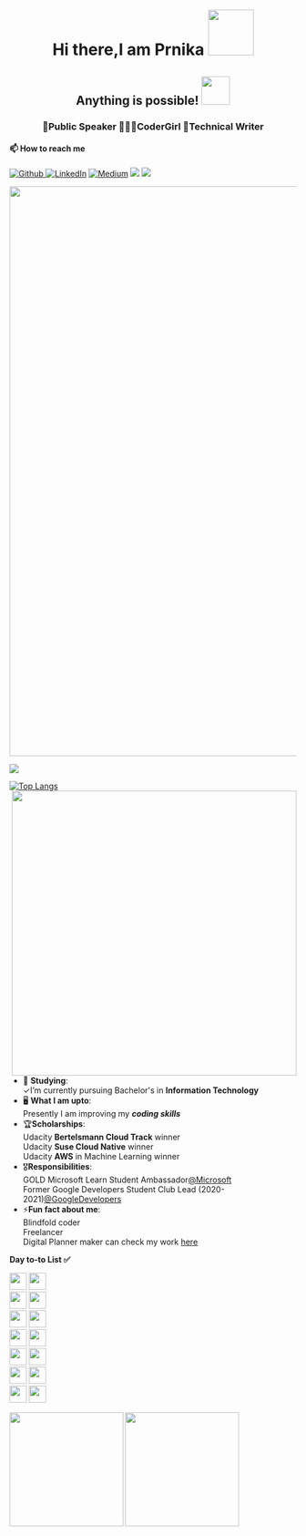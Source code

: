 <h1 align="center"> Hi there,I am Prnika  <img src ="https://media.tenor.com/images/1f800d805cf1758823b8afd7636c6ff5/tenor.gif" width="80"</h1>


<h2 align="center"> Anything is possible! <img src="https://media4.giphy.com/media/Qakyyrk1IKwuK8YtQ6/giphy.gif" width="50"></h2>


 <h3 align="center"> 🎤Public Speaker 👩🏻‍💻CoderGirl  📝Technical Writer </h3>


 <h4 align="left"> 📫 How to reach me </h4>

<p>
<a href="https://github.com/prnika10" target="_blank"> <img alt="Github" src="https://img.shields.io/badge/GitHub-%2312100E.svg?&style=for-the-badge&logo=Github&logoColor=white" /> <a href="https://www.linkedin.com/in/prnika-bakshi-she-her-562654167?lipi=urn%3Ali%3Apage%3Ad_flagship3_profile_view_base_contact_details%3BwGSoCCh7SQ6rTmhhHs793A%3D%3D" target="_blank"><img alt="LinkedIn" src="https://img.shields.io/badge/linkedin-%230077B5.svg?&style=for-the-badge&logo=linkedin&logoColor=white" /></a> <a href="https://medium.com/@prnikaa" target="_blank"><img alt="Medium" src="https://img.shields.io/badge/medium-%2312100E.svg?&style=for-the-badge&logo=medium&logoColor=white" /></a> <a target="_blank" href="mailto:prnikaa@gmail.com"><img src="https://img.shields.io/badge/-Gmail-D14836?style=for-the-badge&logo=Gmail&logoColor=white"></img></a> <a target="_blank" href="http://memyselfpb.blogspot.com/"><img src="https://img.shields.io/badge/Blogger-FF5722?style=for-the-badge&logo=blogger&logoColor=white"></img></a>
</p>
 <img align="center" src="https://user-images.githubusercontent.com/62280849/128824665-68c0f283-7ab5-4da7-9576-6ecf8879dbfe.gif" width="1000">

 

![](https://visitor-badge.glitch.me/badge?page_id=prnika10)

 [![Top Langs](https://github-readme-stats.vercel.app/api/top-langs/?username=prnika10&layout=compact)](https://github.com/prnika10/github-readme-stats) 
<img align="right" src="https://user-images.githubusercontent.com/62280849/128835752-1434687e-0c46-450d-b4b4-98a183796ff5.gif" width="500">


 
- 🔭 **Studying**:<br>
 ✓I’m currently pursuing Bachelor's in **Information Technology**<br>
- 🖥 **What I am upto**:<br>
 Presently I am improving my ***coding skills***<br>
- 🏆**Scholarships**:<br>
 Udacity **Bertelsmann Cloud Track** winner<br>
 Udacity **Suse Cloud Native** winner<br>
 Udacity **AWS** in Machine Learning winner<br>
- 🎖**Responsibilities**:<br>
 GOLD Microsoft Learn Student Ambassador[@Microsoft](https://studentambassadors.microsoft.com/en-US/profile/55368)<br> 
 Former Google Developers Student Club Lead (2020-2021)[@GoogleDevelopers](https://gdsc.community.dev/u/m4eyp5/#/about)<br>
 - ⚡**Fun fact about me**:<br> 
 Blindfold coder<br>
 Freelancer<br>
 Digital Planner maker can check my work [here](https://www.fiverr.com/share/0eLKLL)<br>




















**Day to-to List ✅**
<p>
<img src="https://img.shields.io/badge/Notion-000000?style=for-the-badge&logo=notion&logoColor=white" height="30"> 
 <img src="https://img.shields.io/badge/Java-ED8B00?style=for-the-badge&logo=java&logoColor=white" height="30"><br> 
<img src="https://img.shields.io/badge/Overleaf-47A141?style=for-the-badge&logo=Overleaf&logoColor=white" height="30">
<img src="https://img.shields.io/badge/Microsoft_Office-D83B01?style=for-the-badge&logo=microsoft-office&logoColor=white" height="30"> <br>
<img src="https://img.shields.io/badge/Visual_Studio_Code-0078D4?style=for-the-badge&logo=visual%20studio%20code&logoColor=white" height="30"> 
<img src="https://img.shields.io/badge/mac%20os-000000?style=for-the-badge&logo=apple&logoColor=white" height="30"> <br>
<img src="https://img.shields.io/badge/microsoft%20azure-0089D6?style=for-the-badge&logo=microsoft-azure&logoColor=white" height="30">
<img src="https://img.shields.io/badge/-GitHub-181717?style=flat-square&logo=github" height="30"> <br> 
<img src="https://img.shields.io/badge/-LeetCode-FFA116?style=for-the-badge&logo=LeetCode&logoColor=black" height="30"> 
<img src="https://img.shields.io/badge/Spotify-1ED760?&style=for-the-badge&logo=spotify&logoColor=white" height="30"> <br>
<img src="https://img.shields.io/badge/Google_chrome-4285F4?style=for-the-badge&logo=Google-chrome&logoColor=white" height="30">
<img src="https://img.shields.io/badge/-Canva-20c4cb?style=flat-square&logo=canva&logoColor=white" height="30"> <br>
<img src="https://img.shields.io/badge/-Illustrator-ff9a00?style=flat-square&logo=adobe-illustrator&logoColor=white" height="30">
<img src="https://img.shields.io/badge/Udacity-grey?style=for-the-badge&logo=udacity&logoColor=#5FCFEE" height="30">

</p>

<img align="left" src="https://media2.giphy.com/media/U7bl3Rw7ya7isgzVt3/giphy.gif?cid=ecf05e474xnhe4tjoymga3vh0aji6cqy8ceis9emjcvxwhgf&rid=giphy.gif" width="200">



<img align="center" src="https://user-images.githubusercontent.com/62280849/128851216-12e3275f-6b36-4f6b-8fa5-11ec2244bfc6.gif" width="200">







